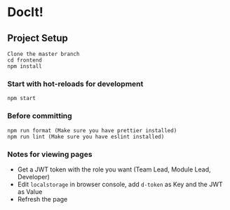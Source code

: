# DocIt!

## Project Setup
```
Clone the master branch
cd frontend
npm install
```

### Start with hot-reloads for development
```
npm start
```

### Before committing
```
npm run format (Make sure you have prettier installed)
npm run lint (Make sure you have eslint installed)
```

### Notes for viewing pages
- Get a JWT token with the role you want (Team Lead, Module Lead, Developer)
- Edit `localstorage` in browser console, add `d-token` as Key and the JWT as Value
- Refresh the page
```